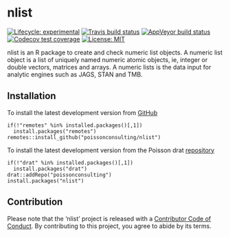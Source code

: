 
<!-- README.md is generated from README.Rmd. Please edit that file -->

# nlist

<!-- badges: start -->

[![Lifecycle:
experimental](https://img.shields.io/badge/lifecycle-experimental-orange.svg)](https://www.tidyverse.com/lifecycle/#experimental)
[![Travis build
status](https://travis-ci.com/poissonconsulting/nlist.svg?branch=master)](https://travis-ci.com/poissonconsulting/nlist)
[![AppVeyor build
status](https://ci.appveyor.com/api/projects/status/github/poissonconsulting/nlist?branch=master&svg=true)](https://ci.appveyor.com/project/poissonconsulting/nlist)
[![Codecov test
coverage](https://codecov.io/gh/poissonconsulting/nlist/branch/master/graph/badge.svg)](https://codecov.io/gh/poissonconsulting/nlist?branch=master)
[![License:
MIT](https://img.shields.io/badge/License-MIT-green.svg)](https://opensource.org/licenses/MIT)
<!-- badges: end -->

nlist is an R package to create and check numeric list objects. A
numeric list object is a list of uniquely named numeric atomic objects,
ie, integer or double vectors, matrices and arrays. A numeric lists is
the data input for analytic engines such as JAGS, STAN and TMB.

## Installation

To install the latest development version from
[GitHub](https://github.com/poissonconsulting/nlist)

    if(!"remotes" %in% installed.packages()[,1]) 
      install.packages("remotes")
    remotes::install_github("poissonconsulting/nlist")

To install the latest development version from the Poisson drat
[repository](https://github.com/poissonconsulting/drat)

    if(!"drat" %in% installed.packages()[,1]) 
      install.packages("drat")
    drat::addRepo("poissonconsulting")
    install.packages("nlist")

## Contribution

Please note that the ‘nlist’ project is released with a [Contributor
Code of Conduct](CODE_OF_CONDUCT.md). By contributing to this project,
you agree to abide by its terms.
